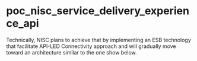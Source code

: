 # poc_nisc_service_delivery_experience_api
Technically, NISC plans to achieve that by implementing an ESB technology that facilitate API-LED Connectivity approach and will gradually move toward an architecture similar to the one show below.
